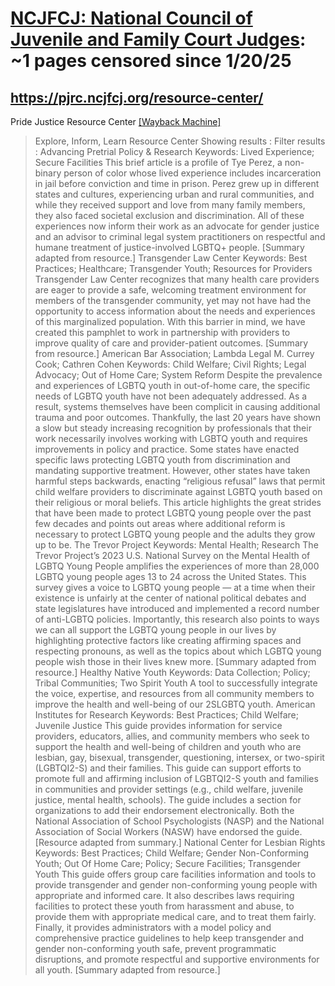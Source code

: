 



# [NCJFCJ: National Council of Juvenile and Family Court Judges](ncjfcj.org): ~1 pages censored since 1/20/25

## https://pjrc.ncjfcj.org/resource-center/


Pride Justice Resource Center [[Wayback Machine]](https://web.archive.org/web/20240000000000*/https://pjrc.ncjfcj.org/resource-center/)

> Explore, Inform, Learn Resource Center Showing results : Filter results : Advancing Pretrial Policy & Research Keywords: Lived Experience; Secure Facilities This brief article is a profile of Tye Perez, a non-binary person of color whose lived experience includes incarceration in jail before conviction and time in prison. Perez grew up in different states and cultures, experiencing urban and rural communities, and while they received support and love from many family members, they also faced societal exclusion and discrimination. All of these experiences now inform their work as an advocate for gender justice and an advisor to criminal legal system practitioners on respectful and humane treatment of justice-involved LGBTQ+ people. [Summary adapted from resource.] Transgender Law Center Keywords: Best Practices; Healthcare; Transgender Youth; Resources for Providers Transgender Law Center recognizes that many health care providers are eager to provide a safe, welcoming treatment environment for members of the transgender community, yet may not have had the opportunity to access information about the needs and experiences of this marginalized population. With this barrier in mind, we have created this pamphlet to work in partnership with providers to improve quality of care and provider-patient outcomes. [Summary from resource.] American Bar Association; Lambda Legal M. Currey Cook; Cathren Cohen Keywords: Child Welfare; Civil Rights; Legal Advocacy; Out of Home Care; System Reform Despite the prevalence and experiences of LGBTQ youth in out-of-home care, the specific needs of LGBTQ youth have not been adequately addressed. As a result, systems themselves have been complicit in causing additional trauma and poor outcomes. Thankfully, the last 20 years have shown a slow but steady increasing recognition by professionals that their work necessarily involves working with LGBTQ youth and requires improvements in policy and practice. Some states have enacted specific laws protecting LGBTQ youth from discrimination and mandating supportive treatment. However, other states have taken harmful steps backwards, enacting “religious refusal” laws that permit child welfare providers to discriminate against LGBTQ youth based on their religious or moral beliefs. This article highlights the great strides that have been made to protect LGBTQ young people over the past few decades and points out areas where additional reform is necessary to protect LGBTQ young people and the adults they grow up to be. The Trevor Project Keywords: Mental Health; Research The Trevor Project’s 2023 U.S. National Survey on the Mental Health of LGBTQ Young People amplifies the experiences of more than 28,000 LGBTQ young people ages 13 to 24 across the United States. This survey gives a voice to LGBTQ young people — at a time when their existence is unfairly at the center of national political debates and state legislatures have introduced and implemented a record number of anti-LGBTQ policies. Importantly, this research also points to ways we can all support the LGBTQ young people in our lives by highlighting protective factors like creating affirming spaces and respecting pronouns, as well as the topics about which LGBTQ young people wish those in their lives knew more. [Summary adapted from resource.] Healthy Native Youth Keywords: Data Collection; Policy; Tribal Communities; Two Spirit Youth A tool to successfully integrate the voice, expertise, and resources from all community members to improve the health and well-being of our 2SLGBTQ youth. American Institutes for Research Keywords: Best Practices; Child Welfare; Juvenile Justice This guide provides information for service providers, educators, allies, and community members who seek to support the health and well-being of children and youth who are lesbian, gay, bisexual, transgender, questioning, intersex, or two-spirit (LGBTQI2-S) and their families. This guide can support efforts to promote full and affirming inclusion of LGBTQI2-S youth and families in communities and provider settings (e.g., child welfare, juvenile justice, mental health, schools). The guide includes a section for organizations to add their endorsement electronically. Both the National Association of School Psychologists (NASP) and the National Association of Social Workers (NASW) have endorsed the guide. [Resource adapted from summary.] National Center for Lesbian Rights Keywords: Best Practices; Child Welfare; Gender Non-Conforming Youth; Out Of Home Care; Policy; Secure Facilities; Transgender Youth This guide offers group care facilities information and tools to provide transgender and gender non-conforming young people with appropriate and informed care. It also describes laws requiring facilities to protect these youth from harassment and abuse, to provide them with appropriate medical care, and to treat them fairly. Finally, it provides administrators with a model policy and comprehensive practice guidelines to help keep transgender and gender non-conforming youth safe, prevent programmatic disruptions, and promote respectful and supportive environments for all youth. [Summary adapted from resource.]